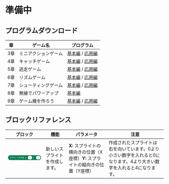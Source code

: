 # 準備中
## プログラムダウンロード

| 章  | ゲーム名             | プログラム                               |
| --- | -------------------- | ---------------------------------------- |
| 3章 | ミニアクションゲーム | [基本編](https://) / [応用編](https://)  |
| 4章 | キャッチゲーム       | [基本編](https://) / [応用編](https://)  |
| 5章 | 逃走ゲーム           | [基本編](https://) / [応用編](https://)  |
| 6章 | リズムゲーム         | [基本編](https://) / [応用編](https://)  |
| 7章 | シューティングゲーム | [基本編](https://) /  [応用編](https://) |
| 8章 | 無線でパワーアップ   | [基本編](https://)                       |
| 9章 | ゲーム機を作ろう     | [基本編](https://) / [応用編](https://)  |

## ブロックリファレンス
| ブロック                                | 機能                           | パラメータ                                                                       | 注意                                                                                                                 |
| --------------------------------------- | ------------------------------ | -------------------------------------------------------------------------------- | -------------------------------------------------------------------------------------------------------------------- |
| ![Image](images/game/create_sprite.png) | 新しいスプライトを作成します。 | **X:** スプライトの横向きの位置（X座標）**Y:** スプライトの縦向きの位置（Y座標） | 作成されたスプライトは右を向いています。0より小さい数字を入れると0になります。4より大きい数字を入れると4になります。 |
